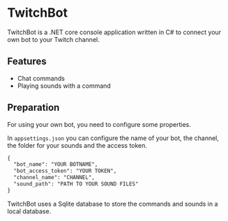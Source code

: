 # TwitchBot
TwitchBot is a .NET core console application written in C# to connect your own bot to your Twitch channel.

## Features
- Chat commands
- Playing sounds with a command

## Preparation
For using your own bot, you need to configure some properties.

In `appsettings.json` you can configure the name of your bot, the channel, the folder for your sounds and the access token.
```html
{
  "bot_name": "YOUR BOTNAME",
  "bot_access_token": "YOUR TOKEN",
  "channel_name": "CHANNEL",
  "sound_path": "PATH TO YOUR SOUND FILES"
}
```

TwitchBot uses a Sqlite database to store the commands and sounds in a local database. 

